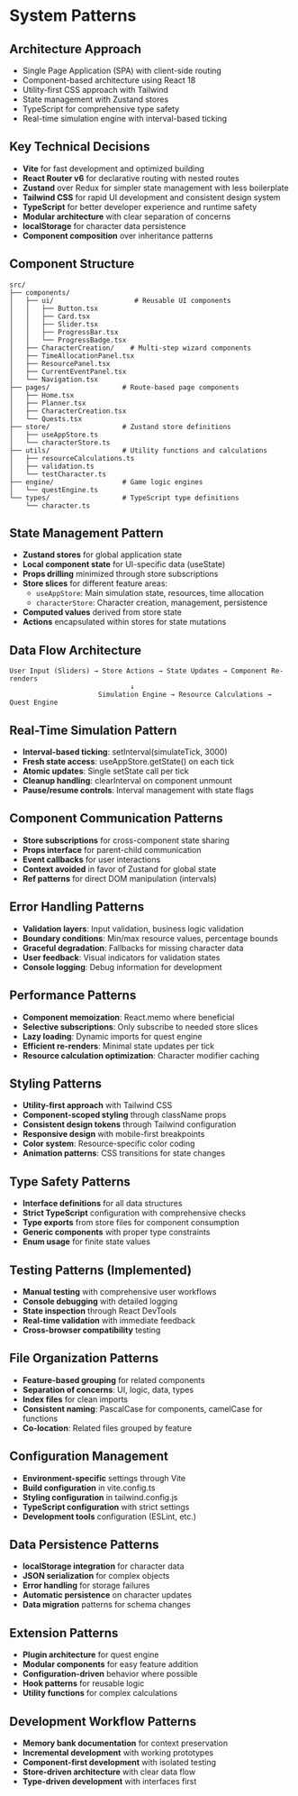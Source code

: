 # System Patterns

## Architecture Approach
- Single Page Application (SPA) with client-side routing
- Component-based architecture using React 18
- Utility-first CSS approach with Tailwind
- State management with Zustand stores
- TypeScript for comprehensive type safety
- Real-time simulation engine with interval-based ticking

## Key Technical Decisions
- **Vite** for fast development and optimized building
- **React Router v6** for declarative routing with nested routes
- **Zustand** over Redux for simpler state management with less boilerplate
- **Tailwind CSS** for rapid UI development and consistent design system
- **TypeScript** for better developer experience and runtime safety
- **Modular architecture** with clear separation of concerns
- **localStorage** for character data persistence
- **Component composition** over inheritance patterns

## Component Structure
```
src/
├── components/
│   ├── ui/                    # Reusable UI components
│   │   ├── Button.tsx
│   │   ├── Card.tsx
│   │   ├── Slider.tsx
│   │   ├── ProgressBar.tsx
│   │   └── ProgressBadge.tsx
│   ├── CharacterCreation/    # Multi-step wizard components
│   ├── TimeAllocationPanel.tsx
│   ├── ResourcePanel.tsx
│   ├── CurrentEventPanel.tsx
│   └── Navigation.tsx
├── pages/                  # Route-based page components
│   ├── Home.tsx
│   ├── Planner.tsx
│   ├── CharacterCreation.tsx
│   └── Quests.tsx
├── store/                  # Zustand store definitions
│   ├── useAppStore.ts
│   └── characterStore.ts
├── utils/                  # Utility functions and calculations
│   ├── resourceCalculations.ts
│   ├── validation.ts
│   └── testCharacter.ts
├── engine/                 # Game logic engines
│   └── questEngine.ts
└── types/                  # TypeScript type definitions
    └── character.ts
```

## State Management Pattern
- **Zustand stores** for global application state
- **Local component state** for UI-specific data (useState)
- **Props drilling** minimized through store subscriptions
- **Store slices** for different feature areas:
  - `useAppStore`: Main simulation state, resources, time allocation
  - `characterStore`: Character creation, management, persistence
- **Computed values** derived from store state
- **Actions** encapsulated within stores for state mutations

## Data Flow Architecture
```
User Input (Sliders) → Store Actions → State Updates → Component Re-renders
                              ↓
                      Simulation Engine → Resource Calculations → Quest Engine
```

## Real-Time Simulation Pattern
- **Interval-based ticking**: setInterval(simulateTick, 3000)
- **Fresh state access**: useAppStore.getState() on each tick
- **Atomic updates**: Single setState call per tick
- **Cleanup handling**: clearInterval on component unmount
- **Pause/resume controls**: Interval management with state flags

## Component Communication Patterns
- **Store subscriptions** for cross-component state sharing
- **Props interface** for parent-child communication
- **Event callbacks** for user interactions
- **Context avoided** in favor of Zustand for global state
- **Ref patterns** for direct DOM manipulation (intervals)

## Error Handling Patterns
- **Validation layers**: Input validation, business logic validation
- **Boundary conditions**: Min/max resource values, percentage bounds
- **Graceful degradation**: Fallbacks for missing character data
- **User feedback**: Visual indicators for validation states
- **Console logging**: Debug information for development

## Performance Patterns
- **Component memoization**: React.memo where beneficial
- **Selective subscriptions**: Only subscribe to needed store slices
- **Lazy loading**: Dynamic imports for quest engine
- **Efficient re-renders**: Minimal state updates per tick
- **Resource calculation optimization**: Character modifier caching

## Styling Patterns
- **Utility-first approach** with Tailwind CSS
- **Component-scoped styling** through className props
- **Consistent design tokens** through Tailwind configuration
- **Responsive design** with mobile-first breakpoints
- **Color system**: Resource-specific color coding
- **Animation patterns**: CSS transitions for state changes

## Type Safety Patterns
- **Interface definitions** for all data structures
- **Strict TypeScript** configuration with comprehensive checks
- **Type exports** from store files for component consumption
- **Generic components** with proper type constraints
- **Enum usage** for finite state values

## Testing Patterns (Implemented)
- **Manual testing** with comprehensive user workflows
- **Console debugging** with detailed logging
- **State inspection** through React DevTools
- **Real-time validation** with immediate feedback
- **Cross-browser compatibility** testing

## File Organization Patterns
- **Feature-based grouping** for related components
- **Separation of concerns**: UI, logic, data, types
- **Index files** for clean imports
- **Consistent naming**: PascalCase for components, camelCase for functions
- **Co-location**: Related files grouped by feature

## Configuration Management
- **Environment-specific** settings through Vite
- **Build configuration** in vite.config.ts
- **Styling configuration** in tailwind.config.js
- **TypeScript configuration** with strict settings
- **Development tools** configuration (ESLint, etc.)

## Data Persistence Patterns
- **localStorage integration** for character data
- **JSON serialization** for complex objects
- **Error handling** for storage failures
- **Automatic persistence** on character updates
- **Data migration** patterns for schema changes

## Extension Patterns
- **Plugin architecture** for quest engine
- **Modular components** for easy feature addition
- **Configuration-driven** behavior where possible
- **Hook patterns** for reusable logic
- **Utility functions** for complex calculations

## Development Workflow Patterns
- **Memory bank documentation** for context preservation
- **Incremental development** with working prototypes
- **Component-first development** with isolated testing
- **Store-driven architecture** with clear data flow
- **Type-driven development** with interfaces first
